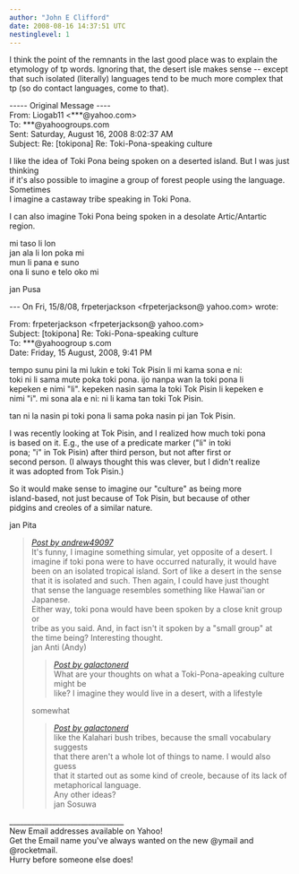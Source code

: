 ```yaml
---
author: "John E Clifford"
date: 2008-08-16 14:37:51 UTC
nestinglevel: 1
---
```

I think the point of the remnants in the last good place was to explain the etymology of tp words. Ignoring that, the desert isle makes sense -- except that such isolated (literally) languages tend to be much more complex that tp (so do contact languages, come to that).  
  
  
  
\----- Original Message ----  
From: Liogab11 <\*\*\*@yahoo.com>  
To: \*\*\*@yahoogroups.com  
Sent: Saturday, August 16, 2008 8:02:37 AM  
Subject: Re: \[tokipona\] Re: Toki-Pona-speaking culture  
  
  
I like the idea of Toki Pona being spoken on a deserted island. But I was just thinking  
if it's also possible to imagine a group of forest people using the language. Sometimes  
I imagine a castaway tribe speaking in Toki Pona.  
  
I can also imagine Toki Pona being spoken in a desolate Artic/Antartic region.  
  
mi taso li lon  
jan ala li lon poka mi  
mun li pana e suno  
ona li suno e telo oko mi  
  
jan Pusa  
  
  
  
  
\--- On Fri, 15/8/08, frpeterjackson <frpeterjackson@ yahoo.com> wrote:  
  
From: frpeterjackson <frpeterjackson@ yahoo.com>  
Subject: \[tokipona\] Re: Toki-Pona-speaking culture  
To: \*\*\*@yahoogroup s.com  
Date: Friday, 15 August, 2008, 9:41 PM  
  
  
tempo sunu pini la mi lukin e toki Tok Pisin li mi kama sona e ni:  
toki ni li sama mute poka toki pona. ijo nanpa wan la toki pona li  
kepeken e nimi "li". kepeken nasin sama la toki Tok Pisin li kepeken e  
nimi "i". mi sona ala e ni: ni li kama tan toki Tok Pisin.  
  
tan ni la nasin pi toki pona li sama poka nasin pi jan Tok Pisin.  
  
I was recently looking at Tok Pisin, and I realized how much toki pona  
is based on it. E.g., the use of a predicate marker ("li" in toki  
pona; "i" in Tok Pisin) after third person, but not after first or  
second person. (I always thought this was clever, but I didn't realize  
it was adopted from Tok Pisin.)  
  
So it would make sense to imagine our "culture" as being more  
island-based, not just because of Tok Pisin, but because of other  
pidgins and creoles of a similar nature.  
  
jan Pita  

> [_Post by andrew49097_](/gjxvkZAY/toki-pona-speaking-culture#post2)  
> It's funny, I imagine something simular, yet opposite of a desert. I  
> imagine if toki pona were to have occurred naturally, it would have  
> been on an isolated tropical island. Sort of like a desert in the sense  
> that it is isolated and such. Then again, I could have just thought  
> that sense the language resembles something like Hawai'ian or Japanese.  
> Either way, toki pona would have been spoken by a close knit group or  
> tribe as you said. And, in fact isn't it spoken by a "small group" at  
> the time being? Interesting thought.  
> jan Anti (Andy)  
> 
> > [_Post by galactonerd_](/gjxvkZAY/toki-pona-speaking-culture#post1)  
> > What are your thoughts on what a Toki-Pona-apeaking culture might be  
> > like? I imagine they would live in a desert, with a lifestyle  
> > 
> 
> somewhat  
> 
> > [_Post by galactonerd_](/gjxvkZAY/toki-pona-speaking-culture#post1)  
> > like the Kalahari bush tribes, because the small vocabulary suggests  
> > that there aren't a whole lot of things to name. I would also guess  
> > that it started out as some kind of creole, because of its lack of  
> > metaphorical language.  
> > Any other ideas?  
> > jan Sosuwa  
> > 
> 
> 

\_\_\_\_\_\_\_\_\_\_\_\_\_\_\_\_\_\_\_\_\_\_\_\_\_\_\_\_\_\_\_\_  
New Email addresses available on Yahoo!  
Get the Email name you've always wanted on the new @ymail and @rocketmail.  
Hurry before someone else does!